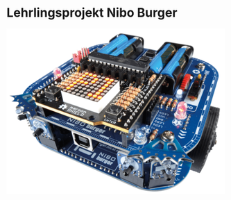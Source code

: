 # Lehrlingsprojekt Nibo Burger

![Robot construction kit NIBO burger](https://github.com/pamasol/Lehrlingsprojekt-Nibo-Burger/blob/master/documentation/src/nibo-burger.png "Robot construction kit NIBO burger")
